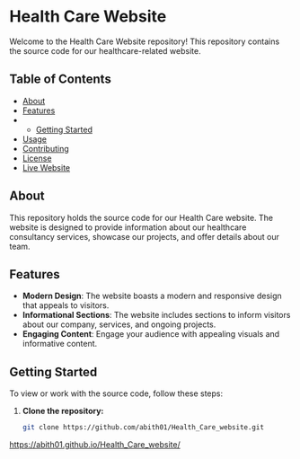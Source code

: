 

# Health Care Website

Welcome to the Health Care Website repository! This repository contains the source code for our healthcare-related website.

## Table of Contents
- [About](#about)
- [Features](#features)
- - [Getting Started](#getting-started)
- [Usage](#usage)
- [Contributing](#contributing)
- [License](#license)
- [Live Website](#live-website)

## About

This repository holds the source code for our Health Care website. The website is designed to provide information about our healthcare consultancy services, showcase our projects, and offer details about our team.

## Features

- **Modern Design**: The website boasts a modern and responsive design that appeals to visitors.
- **Informational Sections**: The website includes sections to inform visitors about our company, services, and ongoing projects.
- **Engaging Content**: Engage your audience with appealing visuals and informative content.

## Getting Started

To view or work with the source code, follow these steps:

1. **Clone the repository:**
   ```sh
   git clone https://github.com/abith01/Health_Care_website.git


https://abith01.github.io/Health_Care_website/



